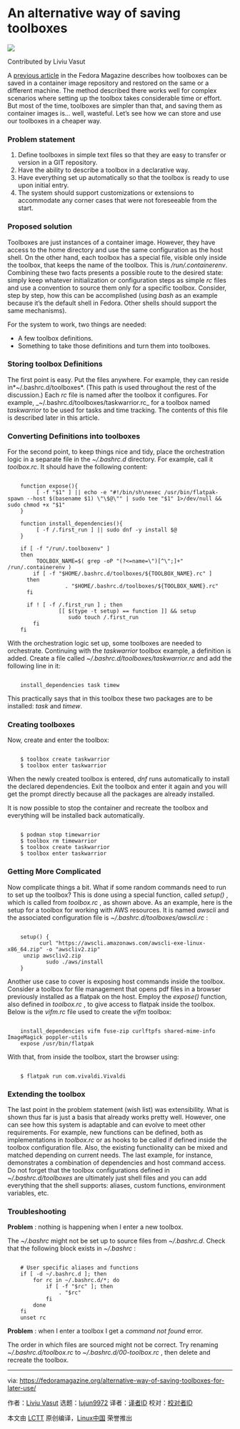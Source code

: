 [#]: subject: "An alternative way of saving toolboxes"
[#]: via: "https://fedoramagazine.org/alternative-way-of-saving-toolboxes-for-later-use/"
[#]: author: "Liviu Vasut https://fedoramagazine.org/author/viuser/"
[#]: collector: "lujun9972/lctt-scripts-1705972010"
[#]: translator: " "
[#]: reviewer: " "
[#]: publisher: " "
[#]: url: " "

An alternative way of saving toolboxes
======

![][1]

Contributed by Liviu Vasut

A [previous article][2] in the Fedora Magazine describes how toolboxes can be saved in a container image repository and restored on the same or a different machine. The method described there works well for complex scenarios where setting up the toolbox takes considerable time or effort. But most of the time, toolboxes are simpler than that, and saving them as container images is… well, wasteful. Let’s see how we can store and use our toolboxes in a cheaper way.

### Problem statement

  1. Define toolboxes in simple text files so that they are easy to transfer or version in a GIT repository.
  2. Have the ability to describe a toolbox in a declarative way.
  3. Have everything set up automatically so that the toolbox is ready to use upon initial entry.
  4. The system should support customizations or extensions to accommodate any corner cases that were not foreseeable from the start.



### Proposed solution

Toolboxes are just instances of a container image. However, they have access to the home directory and use the same configuration as the host shell. On the other hand, each toolbox has a special file, visible only inside the toolbox, that keeps the name of the toolbox. This is _/run/.containerenv_. Combining these two facts presents a possible route to the desired state: simply keep whatever initialization or configuration steps as simple _rc_ files and use a convention to source them only for a specific toolbox. Consider, step by step, how this can be accomplished (using _bash_ as an example because it’s the default shell in Fedora. Other shells should support the same mechanisms).

For the system to work, two things are needed:

  * A few toolbox definitions.
  * Something to take those definitions and turn them into toolboxes.



### Storing toolbox Definitions

The first point is easy. Put the files anywhere. For example, they can reside in*~/.bashrc.d/toolboxes*. (This path is used throughout the rest of the discussion.) Each _rc_ file is named after the toolbox it configures. For example, _~/.bashrc.d/toolboxes/taskwarrior.rc_ for a toolbox named _taskwarrior_ to be used for tasks and time tracking. The contents of this file is described later in this article.

### Converting Definitions into toolboxes

For the second point, to keep things nice and tidy, place the orchestration logic in a separate file in the _~/.bashrc.d_ directory. For example, call it _toolbox.rc_. It should have the following content:

```

    function expose(){
         [ -f "$1" ] || echo -e "#!/bin/sh\nexec /usr/bin/flatpak-spawn --host $(basename $1) \"\$@\"" | sudo tee "$1" 1>/dev/null && sudo chmod +x "$1"
    }

    function install_dependencies(){
         [ -f /.first_run ] || sudo dnf -y install $@
    }

    if [ -f "/run/.toolboxenv" ]
    then
         TOOLBOX_NAME=$( grep -oP "(?<=name=\")[^\";]+" /run/.containerenv )
        if [ -f "$HOME/.bashrc.d/toolboxes/${TOOLBOX_NAME}.rc" ]
      then
                  . "$HOME/.bashrc.d/toolboxes/${TOOLBOX_NAME}.rc"
      fi

      if ! [ -f /.first_run ] ; then
                [[ $(type -t setup) == function ]] && setup
                   sudo touch /.first_run
        fi
    fi

```

With the orchestration logic set up, some toolboxes are needed to orchestrate. Continuing with the _taskwarrior_ toolbox example, a definition is added. Create a file called _~/.bashrc.d/toolboxes/taskwarrior.rc_ and add the following line in it:

```

    install_dependencies task timew

```

This practically says that in this toolbox these two packages are to be installed: _task_ and _timew_.

### Creating toolboxes

Now, create and enter the toolbox:

```

    $ toolbox create taskwarrior
    $ toolbox enter taskwarrior

```

When the newly created toolbox is entered, _dnf_ runs automatically to install the declared dependencies. Exit the toolbox and enter it again and you will get the prompt directly because all the packages are already installed.

It is now possible to stop the container and recreate the toolbox and everything will be installed back automatically.

```

    $ podman stop timewarrior
    $ toolbox rm timewarrior
    $ toolbox create taskwarrior
    $ toolbox enter taskwarrior

```

### Getting More Complicated

Now complicate things a bit. What if some random commands need to run to set up the toolbox? This is done using a special function, called _setup()_ , which is called from _toolbox.rc_ , as shown above. As an example, here is the setup for a toolbox for working with AWS resources. It is named _awscli_ and the associated configuration file is _~/.bashrc.d/toolboxes/awscli.rc_ :

```

    setup() {
          curl "https://awscli.amazonaws.com/awscli-exe-linux-x86_64.zip" -o "awscliv2.zip"
     unzip awscliv2.zip
            sudo ./aws/install
    }

```

Another use case to cover is exposing host commands inside the toolbox. Consider a toolbox for file management that opens pdf files in a browser previously installed as a flatpak on the host. Employ the _expose()_ function, also defined in _toolbox.rc_ , to give access to flatpak inside the toolbox. Below is the _vifm.rc_ file used to create the _vifm_ toolbox:

```

    install_dependencies vifm fuse-zip curlftpfs shared-mime-info ImageMagick poppler-utils
    expose /usr/bin/flatpak

```

With that, from inside the toolbox, start the browser using:

```

    $ flatpak run com.vivaldi.Vivaldi

```

### Extending the toolbox

The last point in the problem statement (wish list) was extensibility. What is shown thus far is just a basis that already works pretty well. However, one can see how this system is adaptable and can evolve to meet other requirements. For example, new functions can be defined, both as implementations in _toolbox.rc_ or as hooks to be called if defined inside the toolbox configuration file. Also, the existing functionality can be mixed and matched depending on current needs. The last example, for instance, demonstrates a combination of dependencies and host command access. Do not forget that the toolbox configurations defined in _~/.bashrc.d/toolboxes_ are ultimately just shell files and you can add everything that the shell supports: aliases, custom functions, environment variables, etc.

### Troubleshooting

**Problem** : nothing is happening when I enter a new toolbox.

The _~/.bashrc_ might not be set up to source files from _~/.bashrc.d_. Check that the following block exists in _~/.bashrc_ :

```

    # User specific aliases and functions
    if [ -d ~/.bashrc.d ]; then
        for rc in ~/.bashrc.d/*; do
            if [ -f "$rc" ]; then
                . "$rc"
            fi
        done
    fi
    unset rc

```

**Problem** : when I enter a toolbox I get a _command not found_ error.

The order in which files are sourced might not be correct. Try renaming _~/.bashrc.d/toolbox.rc_ to _~/.bashrc.d/00-toolbox.rc_ , then delete and recreate the toolbox.

--------------------------------------------------------------------------------

via: https://fedoramagazine.org/alternative-way-of-saving-toolboxes-for-later-use/

作者：[Liviu Vasut][a]
选题：[lujun9972][b]
译者：[译者ID](https://github.com/译者ID)
校对：[校对者ID](https://github.com/校对者ID)

本文由 [LCTT](https://github.com/LCTT/TranslateProject) 原创编译，[Linux中国](https://linux.cn/) 荣誉推出

[a]: https://fedoramagazine.org/author/viuser/
[b]: https://github.com/lujun9972
[1]: https://fedoramagazine.org/wp-content/uploads/2024/05/toolbox-backup-code-1-816x345.jpg
[2]: https://fedoramagazine.org/backup-and-restore-toolboxes-with-podman/
